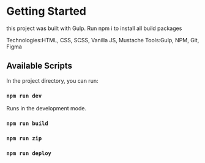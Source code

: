 # Getting Started

this project was built with Gulp. Run npm i to install all build packages

Technologies:HTML, CSS, SCSS, Vanilla JS, Mustache
Tools:Gulp, NPM, Git, Figma

## Available Scripts

In the project directory, you can run:

### `npm run dev`

Runs in the development mode.

### `npm run build`
### `npm run zip`
### `npm run deploy`
